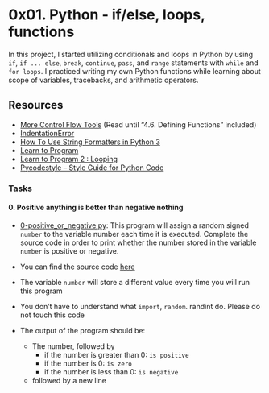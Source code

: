 # 0x01. Python - if/else, loops, functions
In this project, I started utilizing conditionals and loops in Python by using ``if``, ``if ... else``, ``break``, ``continue``, ``pass``, and ``range`` statements with ``while`` and ``for loops``. I practiced writing my own Python functions while learning about scope of variables, tracebacks, and arithmetic operators.

## Resources
+ [More Control Flow Tools](https://docs.python.org/3/tutorial/controlflow.html) (Read until “4.6. Defining Functions” included)
+ [IndentationError](https://www.youtube.com/watch?v=1QXOd2ZQs-Q)
+ [How To Use String Formatters in Python 3](https://www.digitalocean.com/community/tutorials/how-to-use-string-formatters-in-python-3)
+ [Learn to Program](https://www.youtube.com/playlist?list=PLGLfVvz_LVvTn3cK5e6LjhgGiSeVlIRwt)
+ [Learn to Program 2 : Looping](https://www.youtube.com/watch?v=swQEbZ6ez1I&list=PLGLfVvz_LVvTn3cK5e6LjhgGiSeVlIRwt&index=2&t=664s)
+ [Pycodestyle – Style Guide for Python Code](https://pypi.org/project/pycodestyle/)

### Tasks
####  0. Positive anything is better than negative nothing
+ [0-positive_or_negative.py](https://github.com/Hiluhree/alx-higher_level_programming/blob/master/0x01-python-if_else_loops_functions/0-positive_or_negative.py): This program will assign a random signed ``number`` to the variable number each time it is executed. Complete the source code in order to print whether the number stored in the variable ``number`` is positive or negative.

+ You can find the source code [here](https://github.com/alx-tools/0x01.py/blob/master/0-positive_or_negative_py)
+ The variable ``number`` will store a different value every time you will run this program
+ You don’t have to understand what ``import``, ``random``. randint do. Please do not touch this code
+ The output of the program should be:
	+ The number, followed by
		+ if the number is greater than 0: ``is positive``
		+ if the number is 0: ``is zero``
		+ if the number is less than 0: ``is negative``
	+ followed by a new line

